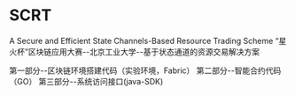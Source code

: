# SCRT
A Secure and Efficient State Channels-Based Resource Trading Scheme
“星火杯”区块链应用大赛--北京工业大学--基于状态通道的资源交易解决方案

第一部分--区块链环境搭建代码（实验环境，Fabric）
第二部分--智能合约代码（GO）
第三部分--系统访问接口(java-SDK)
